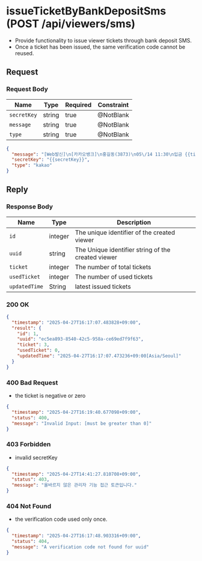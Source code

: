 # issueTicketByBankDepositSms (POST /api/viewers/sms)

- Provide functionality to issue viewer tickets through bank deposit SMS. 
- Once a ticket has been issued, the same verification code cannot be reused.

## Request

### Request Body

| Name        | Type   | Required | Constraint |
|-------------|--------|----------|------------|
| `secretKey` | string | true     | @NotBlank  |
| `message`   | string | true     | @NotBlank  |
| `type`      | string | true     | @NotBlank  |

```json
{
  "message": "[Web발신]\n[카카오뱅크]\n홍길동(3873)\n05\/14 11:30\n입금 {{ticket}}원\n{{verificationCode}}\n잔액 6원",
  "secretKey": "{{secretKey}}",
  "type": "kakao"
}
```

## Reply

### Response Body

| Name          | Type    | Description                                        |
|---------------|---------|----------------------------------------------------|
| `id`          | integer | The unique identifier of the created viewer        |
| `uuid`        | string  | The Unique identifier string of the created viewer |
| `ticket`      | integer | The number of total tickets                        |
| `usedTicket`  | integer | The number of used tickets                         |
| `updatedTime` | String  | latest issued tickets                              |

### 200 OK

```json
{
  "timestamp": "2025-04-27T16:17:07.483828+09:00",
  "result": {
    "id": 1,
    "uuid": "ec5ea893-8540-42c5-958a-ce69ed7f9f63",
    "ticket": 3,
    "usedTicket": 0,
    "updatedTime": "2025-04-27T16:17:07.473236+09:00[Asia/Seoul]"
  }
}
```

### 400 Bad Request

- the ticket is negative or zero

```json
{
  "timestamp": "2025-04-27T16:19:40.677098+09:00",
  "status": 400,
  "message": "Invalid Input: [must be greater than 0]"
}
```

### 403 Forbidden

- invalid secretKey

````json
{
  "timestamp": "2025-04-27T14:41:27.810708+09:00",
  "status": 403,
  "message": "올바르지 않은 관리자 기능 접근 토큰입니다."
}
````

### 404 Not Found

- the verification code used only once.

```json
{
  "timestamp": "2025-04-27T16:17:48.903316+09:00",
  "status": 404,
  "message": "A verification code not found for uuid"
}
```
